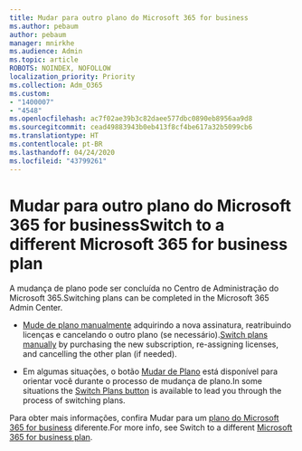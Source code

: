 ```yaml
---
title: Mudar para outro plano do Microsoft 365 for business
ms.author: pebaum
author: pebaum
manager: mnirkhe
ms.audience: Admin
ms.topic: article
ROBOTS: NOINDEX, NOFOLLOW
localization_priority: Priority
ms.collection: Adm_O365
ms.custom:
- "1400007"
- "4548"
ms.openlocfilehash: ac7f02ae39b3c82daee577dbc0890eb8956aa9d8
ms.sourcegitcommit: cead49883943b0eb413f8cf4be617a32b5099cb6
ms.translationtype: HT
ms.contentlocale: pt-BR
ms.lasthandoff: 04/24/2020
ms.locfileid: "43799261"
---
```

# <a name="switch-to-a-different-microsoft-365-for-business-plan"></a><span data-ttu-id="44ab2-102">Mudar para outro plano do Microsoft 365 for business</span><span class="sxs-lookup"><span data-stu-id="44ab2-102">Switch to a different Microsoft 365 for business plan</span></span>

<span data-ttu-id="44ab2-103">A mudança de plano pode ser concluída no Centro de Administração do Microsoft 365.</span><span class="sxs-lookup"><span data-stu-id="44ab2-103">Switching plans can be completed in the Microsoft 365 Admin Center.</span></span>

- <span data-ttu-id="44ab2-104">[Mude de plano manualmente](https://docs.microsoft.com/microsoft-365/commerce/subscriptions/switch-plans-manually) adquirindo a nova assinatura, reatribuindo licenças e cancelando o outro plano (se necessário).</span><span class="sxs-lookup"><span data-stu-id="44ab2-104">[Switch plans manually](https://docs.microsoft.com/microsoft-365/commerce/subscriptions/switch-plans-manually) by purchasing the new subscription, re-assigning licenses, and cancelling the other plan (if needed).</span></span>

- <span data-ttu-id="44ab2-105">Em algumas situações, o botão [Mudar de Plano](https://docs.microsoft.com/microsoft-365/commerce/subscriptions/switch-to-a-different-plan#use-the-switch-plans-button) está disponível para orientar você durante o processo de mudança de plano.</span><span class="sxs-lookup"><span data-stu-id="44ab2-105">In some situations the [Switch Plans button](https://docs.microsoft.com/microsoft-365/commerce/subscriptions/switch-to-a-different-plan#use-the-switch-plans-button) is available to lead you through the process of switching plans.</span></span>

<span data-ttu-id="44ab2-106">Para obter mais informações, confira Mudar para um [plano do Microsoft 365 for business](https://docs.microsoft.com/pt-BR/microsoft-365/commerce/subscriptions/switch-to-a-different-plan) diferente.</span><span class="sxs-lookup"><span data-stu-id="44ab2-106">For more info, see Switch to a different [Microsoft 365 for business plan](https://docs.microsoft.com/pt-BR/microsoft-365/commerce/subscriptions/switch-to-a-different-plan).</span></span>
